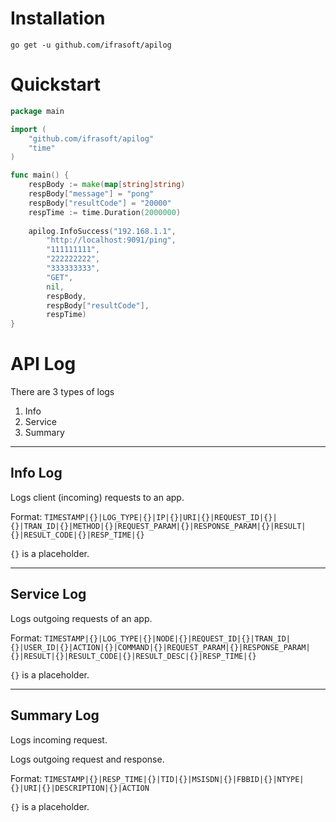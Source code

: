 # Installation
`go get -u github.com/ifrasoft/apilog`

# Quickstart

```go
package main

import (
	"github.com/ifrasoft/apilog"
	"time"
)

func main() {
	respBody := make(map[string]string)
	respBody["message"] = "pong"
	respBody["resultCode"] = "20000"
	respTime := time.Duration(2000000)
	
	apilog.InfoSuccess("192.168.1.1",
		"http://localhost:9091/ping",
		"111111111",
		"222222222",
		"333333333",
		"GET",
		nil,
		respBody,
		respBody["resultCode"],
		respTime)
}

```

# API Log

There are 3 types of logs
1. Info
2. Service
3. Summary

---

## Info Log
Logs client (incoming) requests to an app.

Format: `TIMESTAMP|{}|LOG_TYPE|{}|IP|{}|URI|{}|REQUEST_ID|{}|{}|TRAN_ID|{}|METHOD|{}|REQUEST_PARAM|{}|RESPONSE_PARAM|{}|RESULT|{}|RESULT_CODE|{}|RESP_TIME|{}`

`{}` is a placeholder.

---

## Service Log

Logs outgoing requests of an app.

Format: `TIMESTAMP|{}|LOG_TYPE|{}|NODE|{}|REQUEST_ID|{}|TRAN_ID|{}|USER_ID|{}|ACTION|{}|COMMAND|{}|REQUEST_PARAM|{}|RESPONSE_PARAM|{}|RESULT|{}|RESULT_CODE|{}|RESULT_DESC|{}|RESP_TIME|{}`

`{}` is a placeholder.

---

## Summary Log

Logs incoming request.

Logs outgoing request and response.

Format: `TIMESTAMP|{}|RESP_TIME|{}|TID|{}|MSISDN|{}|FBBID|{}|NTYPE|{}|URI|{}|DESCRIPTION|{}|ACTION`

`{}` is a placeholder.
